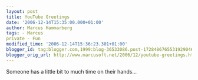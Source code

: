 ```yaml
---
layout: post
title: YouTube Greetings
date: '2006-12-14T15:35:00.000+01:00'
author: Marcus Hammarberg
tags: - Marcus
private - Fun
modified_time: '2006-12-14T15:36:23.301+01:00'
blogger_id: tag:blogger.com,1999:blog-36533086.post-1728486765531929046
blogger_orig_url: http://www.marcusoft.net/2006/12/youtube-greetings.html
---
```


Someone has
a little bit to much time on their hands...

